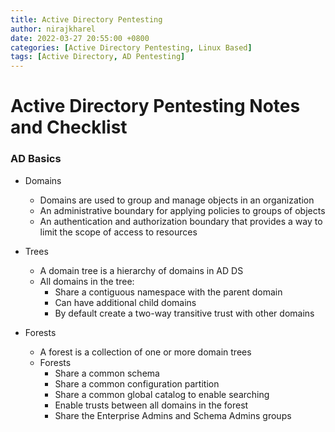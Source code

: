 ```yaml
---
title: Active Directory Pentesting
author: nirajkharel
date: 2022-03-27 20:55:00 +0800
categories: [Active Directory Pentesting, Linux Based]
tags: [Active Directory, AD Pentesting]
---
```


# Active Directory Pentesting Notes and Checklist

### AD Basics 
- Domains
  - Domains are used to group and manage objects in an organization
  - An administrative boundary for applying policies to groups of objects
  - An authentication and authorization boundary that provides a way to limit the scope of access to resources
- Trees
  - A domain tree is a hierarchy of domains in AD DS
  - All domains in the tree:
    - Share a contiguous namespace with the parent domain
    - Can have additional child domains
    - By default create a two-way transitive trust with other domains

- Forests
  - A forest is a collection of one or more domain trees
  - Forests
    - Share a common schema
    - Share a common configuration partition
    - Share a common global catalog to enable searching
    - Enable trusts between all domains in the forest
    - Share the Enterprise Admins and Schema Admins groups
